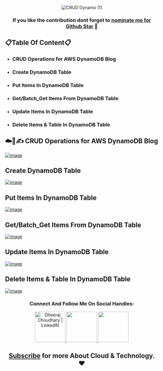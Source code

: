 <div align="center">

![CRUD Dynamo (1)](https://user-images.githubusercontent.com/88716270/197408755-c9469cf4-c1f4-42a6-9e31-e09a4d1d4dd3.jpg)

### If you like the contribution dont forget to [nominate me for Github Star](https://stars.github.com/nominate/) 🌟

</div>

## 📋Table Of Content📋

- ### CRUD Operations for AWS DynamoDB Blog
- ### Create DynamoDB Table
- ### Put Items In DynamoDB Table
- ### Get/Batch_Get Items From DynamoDB Table
- ### Update Items In DynamoDB Table
- ### Delete Items & Table In DynamoDB Table

## ☁️🚀✍ CRUD Operations for AWS DynamoDB Blog

[![image](https://user-images.githubusercontent.com/88716270/197407205-819f281f-2efe-4658-8172-eff33adc7179.png)
](https://dheeraj3choudhary.com/crud-operations-for-aws-dynamodb-using-python-boto3-script "Blog")

## Create DynamoDB Table

[![image](https://user-images.githubusercontent.com/88716270/197406752-eb673d95-64fe-4ffb-9f9e-03bfcc57242d.png)](https://www.youtube.com/watch?v=z_7TT57MaWo "")

## Put Items In DynamoDB Table

[![image](https://user-images.githubusercontent.com/88716270/197406826-e0650add-d4e5-42b9-bfa3-538fb014e18e.png)](https://www.youtube.com/watch?v=h5RgDhc3jcc "")

## Get/Batch_Get Items From DynamoDB Table

[![image](https://user-images.githubusercontent.com/88716270/197407061-dc7cde8a-5f2f-4900-b07d-07cabad17598.png)](https://www.youtube.com/watch?v=UuX2AFq_OkU "")

## Update Items In DynamoDB Table

[![image](https://user-images.githubusercontent.com/88716270/197407084-afe9f8fa-a574-437d-91b4-c590792dba0f.png)](https://www.youtube.com/watch?v=9TKOsWiAh8w "")

## Delete Items & Table In DynamoDB Table

[![image](https://user-images.githubusercontent.com/88716270/197407121-cd102b19-ffe7-4fef-87c8-eba1e0b19be0.png)](https://www.youtube.com/watch?v=IvZN2vN0ITw "")

<div align="center">

### Connect And Follow Me On Social Handles:

<a href="https://www.linkedin.com/in/dheeraj-choudhary/" target="_blank">
  <img height="100" alt="Dheeraj Choudhary | LinkedIN"  src="https://user-images.githubusercontent.com/60597290/152035581-a7c6c0c3-65c3-4160-89c0-e90ddc1e8d4e.png"/>
</a> 

<a href="https://www.youtube.com/channel/UCFiAytcPIlbvvVc7yHKxkMg">
    <img height="100" src="https://user-images.githubusercontent.com/60597290/152035929-b7f75d38-e1c2-4325-a97e-7b934b8534e2.png" />
</a>  

<a href="https://twitter.com/DheerajC30">
    <img height="100" src="https://user-images.githubusercontent.com/60597290/152035696-80cad2ec-b4dd-4552-88e6-b6b466124f5b.png" />
</a>  

## [Subscribe](https://www.youtube.com/channel/UCFiAytcPIlbvvVc7yHKxkMg/videos) for more About Cloud & Technology. ❤
</div>
